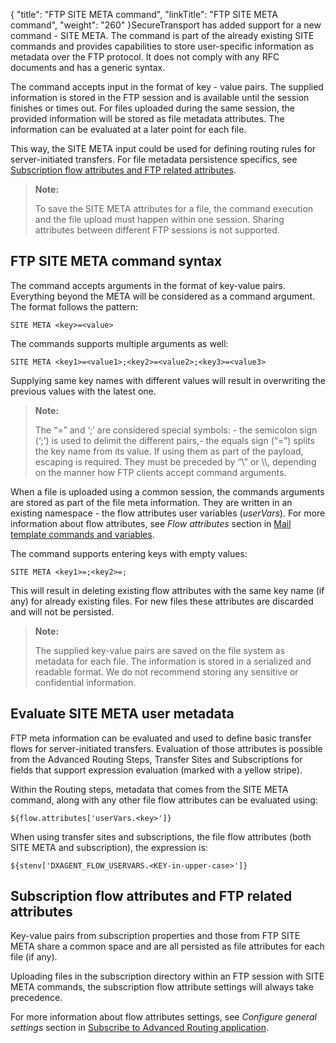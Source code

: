 {
    "title": "FTP SITE META command",
    "linkTitle": "FTP SITE META command",
    "weight": "260"
}<span class="mc-variable axway_variables.Component_Short_Name variable">SecureTransport</span> has added support for a new command - SITE META. The command is part of the already existing SITE commands and provides capabilities to store user-specific information as metadata over the FTP protocol. It does not comply with any RFC documents and has a generic syntax.

The command accepts input in the format of key - value pairs. The supplied information is stored in the FTP session and is available until the session finishes or times out. For files uploaded during the same session, the provided information will be stored as file metadata attributes. The information can be evaluated at a later point for each file.

This way, the SITE META input could be used for defining routing rules for server-initiated transfers. For file metadata persistence specifics, see <a href="#Subscrip" class="MCXref xref">Subscription flow attributes and FTP related attributes</a>.

> **Note:**
>
> To save the SITE META attributes for a file, the command execution and the file upload must happen within one session. Sharing attributes between different FTP sessions is not supported.

## FTP SITE META command syntax

The command accepts arguments in the format of key-value pairs. Everything beyond the META will be considered as a command argument. The format follows the pattern:


    SITE META <key>=<value>

The commands supports multiple arguments as well:


    SITE META <key1>=<value1>;<key2>=<value2>;<key3>=<value3>

Supplying same key names with different values will result in overwriting the previous values with the latest one.

> **Note:**
>
> The “=” and ‘;’ are considered special symbols: - the semicolon sign (‘;’) is used to delimit the different pairs,- the equals sign (“=”) splits the key name from its value. If using them as part of the payload, escaping is required. They must be preceded by “\\” or \\\\, depending on the manner how FTP clients accept command arguments.

When a file is uploaded using a common session, the commands arguments are stored as part of the file meta information. They are written in an existing namespace - the flow attributes user variables (*userVars*). For more information about flow attributes, see *Flow attributes* section in <a href="../../t_st_mailtemplates/c_st_mail_template_commands_variables" class="MCXref xref">Mail template commands and variables</a>.

The command supports entering keys with empty values:


    SITE META <key1>=;<key2>=;

This will result in deleting existing flow attributes with the same key name (if any) for already existing files. For new files these attributes are discarded and will not be persisted.

> **Note:**
>
> The supplied key-value pairs are saved on the file system as metadata for each file. The information is stored in a serialized and readable format. We do not recommend storing any sensitive or confidential information.

## Evaluate SITE META user metadata

FTP meta information can be evaluated and used to define basic transfer flows for server-initiated transfers. Evaluation of those attributes is possible from the Advanced Routing Steps, Transfer Sites and Subscriptions for fields that support expression evaluation (marked with a yellow stripe).

Within the Routing steps, metadata that comes from the SITE META command, along with any other file flow attributes can be evaluated using:


    ${flow.attributes['userVars.<key>']}

When using transfer sites and subscriptions, the file flow attributes (both SITE META and subscription), the expression is:


    ${stenv['DXAGENT_FLOW_USERVARS.<KEY-in-upper-case>']}

<span id="Subscrip"></span>

## Subscription flow attributes and FTP related attributes

Key-value pairs from subscription properties and those from FTP SITE META share a common space and are all persisted as file attributes for each file (if any).

Uploading files in the subscription directory within an FTP session with SITE META commands, the subscription flow attribute settings will always take precedence.

For more information about flow attributes settings, see *Configure general settings* section in <a href="../../../c_st_advanced_routing/c_st_configuration/t_st_subscribe_advanced_routing_application" class="MCXref xref">Subscribe to Advanced Routing application</a>.
